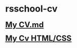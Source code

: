 # rsschool-cv

 <font size = 5>**[My CV.md](https://lizakasper.github.io/rsschool-cv/cv)**

**[My Cv HTML/CSS](https://lizakasper.github.io/rsschool-cv/)**</font>
